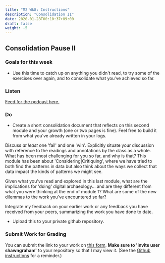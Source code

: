 ```yaml
---
title: "M2 Wk8: Instructions"
description: "Consolidation II"
date: 2020-01-28T00:10:37+09:00
draft: false
weight: -5
---
```

## Consolidation Pause II

### Goals for this week

- Use this time to catch up on anything you didn't read, to try some of the exercises over again, and to consolidate what you've achieved so far.

### Listen

[Feed for the podcast here.]()

### Do

- Create a short consolidation document that reflects on this second module and your growth (one or two pages is fine). Feel free to build it from what you've already written in your logs.

Discuss _at least_ one 'fail' and one 'win'. Explicitly situate your discussion with reference to the readings and annotations by the class as a whole. What has been most challenging for you so far, and why is that? This module has been about 'Considering|Critiquing', where we have tried to both find the patterns in data but also think about the ways we collect that data impact the kinds of patterns we might see.

Given what you've read and explored in this last module, what are the implications for 'doing' digital archaeology... and are they different from what you were thinking at the end of module 1? What are some of the new dilemmas to the work you've encountered so far? 

Integrate my feedback on your earlier work or any feedback you have received from your peers, summarizing the work you have done to date.
- Upload this to your private github repository.

### Submit Work for Grading

You can submit the link to your work on [this form](#). **Make sure to 'invite user shawngraham'** to your repository so that I may view it. (See the [Github instructions](/week/1/github) for a reminder.)
